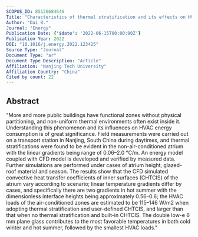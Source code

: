 ```yaml
---
SCOPUS_ID: 85126684646
Title: "Characteristics of thermal stratification and its effects on HVAC energy consumption for an atrium building in south China"
Author: "Dai B."
Journal: "Energy"
Publication Date: {'$date': '2022-06-15T00:00:00Z'}
Publication Year: 2022
DOI: "10.1016/j.energy.2022.123425"
Source Type: "Journal"
Document Type: "ar"
Document Type Description: "Article"
Affiliation: "Nanjing Tech University"
Affiliation Country: "China"
Cited by count: 22
---
```


## Abstract
"More and more public buildings have functional zones without physical partitioning, and non-uniform thermal environments often exist inside it. Understanding this phenomenon and its influences on HVAC energy consumption is of great significance. Field measurements were carried out on a transport station in Nanjing, South China during daytimes, and thermal stratifications were found to be evident in the non-air-conditioned atrium with the linear gradients being range of 0.06–2.0 °C/m. An energy model coupled with CFD model is developed and verified by measured data. Further simulations are performed under cases of atrium height, glazed-roof material and season. The results show that the CFD simulated convective heat transfer coefficients of inner surfaces (CHTCIS) of the atrium vary according to scenario; linear temperature gradients differ by cases, and specifically there are two gradients in hot summer with the dimensionless interface heights being approximately 0.56–0.6; the HVAC loads of the air-conditioned zones are estimated to be 115–146 W/m2 when adopting thermal stratification and user-defined CHTCIS, and larger than that when no thermal stratification and built-in CHTCIS. The double low-e 6 mm plane glass contributes to the most favorable temperatures in both cold winter and hot summer, followed by the smallest HVAC loads."
